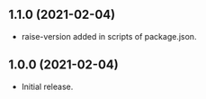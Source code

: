 ## 1.1.0 (2021-02-04)

- raise-version added in scripts of package.json.

## 1.0.0 (2021-02-04)

- Initial release.
